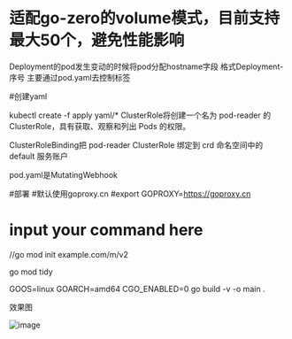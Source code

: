 # 适配go-zero的volume模式，目前支持最大50个，避免性能影响

Deployment的pod发生变动的时候将pod分配hostname字段 格式Deployment-序号
主要通过pod.yaml去控制标签

#创建yaml

kubectl create -f apply  yaml/*
ClusterRole将创建一个名为 pod-reader 的 ClusterRole，具有获取、观察和列出 Pods 的权限。

ClusterRoleBinding把 pod-reader ClusterRole 绑定到 crd 命名空间中的 default 服务账户

pod.yaml是MutatingWebhook

#部署
#默认使用goproxy.cn
#export GOPROXY=https://goproxy.cn
# input your command here
//go mod init example.com/m/v2

go mod tidy 

GOOS=linux GOARCH=amd64 CGO_ENABLED=0  go build -v -o main .

效果图

![image](https://github.com/inpple/DeploymentHostnameOrdinal/assets/39829594/3fcb369c-72cb-46db-9327-5ac1a42800a3)
